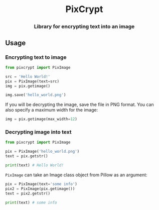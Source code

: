 # <p align="center">PixCrypt</p>
### <p align="center">Library for encrypting text into an image</p>

## Usage
### Encrypting text to image
```py
from pixcrypt import PixImage

src = 'Hello World!'
pix = PixImage(text=src)
img = pix.getimage()

img.save('hello_world.png')
```
If you will be decrypting the image, save the file in PNG format. You can also specify a maximum width for the image:
```py
img = pix.getimage(max_width=12)
```
### Decrypting image into text
```py
from pixcrypt import PixImage

pix = PixImage('hello_world.png')
text = pix.getstr()

print(text) # Hello World!
```
```PixImage``` can take an Image class object from Pillow as an argument:
```py
pix = PixImage(text='some info')
pix2 = PixImage(pix.getimage())
text = pix2.getstr()

print(text) # some info
```
